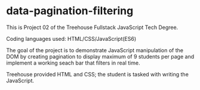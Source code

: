 # data-pagination-filtering

This is Project 02 of the Treehouse Fullstack JavaScript Tech Degree.

Coding languages used: HTML/CSS/JavaScript(ES6)

The goal of the project is to demonstrate JavaScript manipulation of the DOM by creating pagination to 
display maximum of 9 students per page and implement a working seach bar that filters in real time.

Treehouse provided HTML and CSS; the student is tasked with writing the JavaScript.
